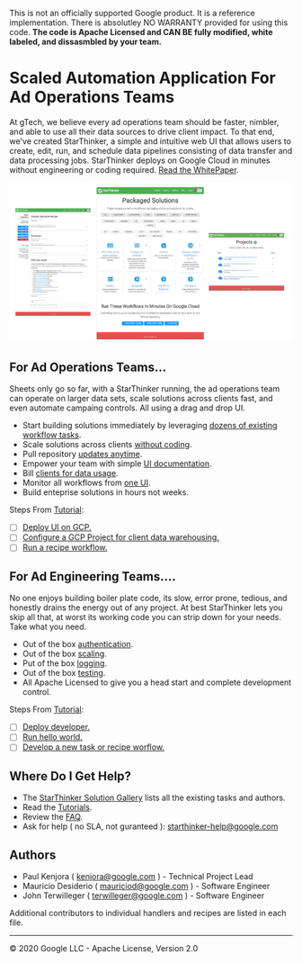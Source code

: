 This is not an officially supported Google product.  It is a reference implementation.
There is absolutley NO WARRANTY provided for using this code.  **The code is Apache Licensed 
and CAN BE fully modified, white labeled, and dissasmbled by your team.**

# Scaled Automation Application For Ad Operations Teams

At gTech, we believe every ad operations team should be faster, nimbler, and able to use all their data sources 
to drive client impact.  To that end, we've created StarThinker, a simple and intuitive web UI that allows users 
to create, edit, run, and schedule data pipelines consisting of data transfer and data processing jobs.
StarThinker deploys on Google Cloud in minutes without engineering or coding required.  [Read the WhitePaper](tutorials/images/StarThinker_Whitepaper.pdf).

![StarThinker Screen Shots](tutorials/images/splash.png)


## For Ad Operations Teams...

Sheets only go so far, with a StarThinker running, the ad operations team can operate on larger data sets, scale
solutions across clients fast, and even automate campaing controls.  All using a drag and drop UI.

- Start building solutions immediately by leveraging [dozens of existing workflow tasks](https://google.github.io/starthinker/).
- Scale solutions across clients [without coding](https://google.github.io/starthinker/help/#help_recipe).
- Pull repository [updates anytime](tutorials/deploy_enterprise.md).
- Empower your team with simple [UI documentation](https://google.github.io/starthinker/help/).
- Bill [clients for data usage](https://google.github.io/starthinker/help/#help_setup).
- Monitor all workflows from [one UI](https://google.github.io/starthinker/help/#help_status).
- Build enteprise solutions in hours not weeks.

Steps From [Tutorial](tutorials/README.md):
- [ ] [Deploy UI on GCP.](tutorials/deploy_enterprise.md)
- [ ] [Configure a GCP Project for client data warehousing.](https://google.github.io/starthinker/help/#help_setup)
- [ ] [Run a recipe workflow.](https://google.github.io/starthinker/help/#help_recipe)

## For Ad Engineering Teams....

No one enjoys building boiler plate code, its slow, error prone, tedious, and honestly drains the energy out of 
any project. At best StarThinker lets you skip all that, at worst its working code you can strip down for your needs.
Take what you need.

- Out of the box [authentication](tutorials/deploy_enterprise.md).
- Out of the box [scaling](tutorials/architecture.md).
- Put of the box [logging](tutorials/logging.md).
- Out of the box [testing](tutorials/testing.md).
- All Apache Licensed to give you a head start and complete development control.

Steps From [Tutorial](tutorials/README.md):
- [ ] [Deploy developer.](tutorials/deploy_developer.md) 
- [ ] [Run hello world.](tutorials/running.md)
- [ ] [Develop a new task or recipe worflow.](tutorials/README.md#development)

## Where Do I Get Help?

- The [StarThinker Solution Gallery](https://google.github.io/starthinker/) lists all the existing tasks and authors. 
- Read the [Tutorials](tutorials/README.md).
- Review the [FAQ](tutorials/faq.md).
- Ask for help ( no SLA, not guranteed ): starthinker-help@google.com

## Authors 

- Paul Kenjora ( kenjora@google.com ) - Technical Project Lead 
- Mauricio Desiderio ( mauriciod@google.com ) - Software Engineer
- John Terwilleger ( terwilleger@google.com ) - Software Engineer

Additional contributors to individual handlers and recipes are listed in each file.

---
&copy; 2020 Google LLC - Apache License, Version 2.0
